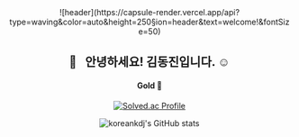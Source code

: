 <div align="center">
![header](https://capsule-render.vercel.app/api?type=waving&color=auto&height=250&section=header&text=welcome!&fontSize=50)


## 👋 &nbsp; 안녕하세요! 김동진입니다. ☺️

<!--
**koreankdj/koreankdj** is a ✨ _special_ ✨ repository because its `README.md` (this file) appears on your GitHub profile.
</div>
Here are some ideas to get you started:

- 🔭 I’m currently working on ...
- 🌱 I’m currently learning ...
- 👯 I’m looking to collaborate on ...
- 🤔 I’m looking for help with ...
- 💬 Ask me about ...
- 📫 How to reach me: ...
- 😄 Pronouns: ...
- ⚡ Fun fact: ...
-->
#### Gold 🏅
[![Solved.ac Profile](http://mazassumnida.wtf/api/mini/generate_badge?boj=koreankdj)](https://solved.ac/koreankdj)


![koreankdj's GitHub stats](https://github-readme-stats.vercel.app/api?username=koreankdj&show_icons=true&theme=dracula)

